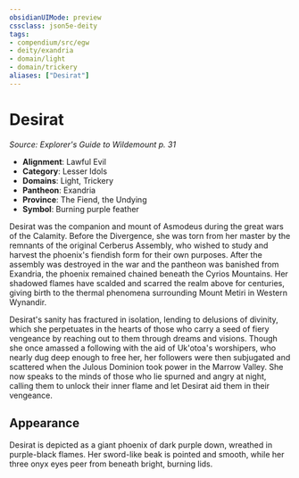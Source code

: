 ```yaml
---
obsidianUIMode: preview
cssclass: json5e-deity
tags:
- compendium/src/egw
- deity/exandria
- domain/light
- domain/trickery
aliases: ["Desirat"]
---
```

# Desirat
*Source: Explorer's Guide to Wildemount p. 31* 

- **Alignment**: Lawful Evil
- **Category**: Lesser Idols
- **Domains**: Light, Trickery
- **Pantheon**: Exandria
- **Province**: The Fiend, the Undying
- **Symbol**: Burning purple feather

Desirat was the companion and mount of Asmodeus during the great wars of the Calamity. Before the Divergence, she was torn from her master by the remnants of the original Cerberus Assembly, who wished to study and harvest the phoenix's fiendish form for their own purposes. After the assembly was destroyed in the war and the pantheon was banished from Exandria, the phoenix remained chained beneath the Cyrios Mountains. Her shadowed flames have scalded and scarred the realm above for centuries, giving birth to the thermal phenomena surrounding Mount Metiri in Western Wynandir.

Desirat's sanity has fractured in isolation, lending to delusions of divinity, which she perpetuates in the hearts of those who carry a seed of fiery vengeance by reaching out to them through dreams and visions. Though she once amassed a following with the aid of Uk'otoa's worshipers, who nearly dug deep enough to free her, her followers were then subjugated and scattered when the Julous Dominion took power in the Marrow Valley. She now speaks to the minds of those who lie spurned and angry at night, calling them to unlock their inner flame and let Desirat aid them in their vengeance.

## Appearance

Desirat is depicted as a giant phoenix of dark purple down, wreathed in purple-black flames. Her sword-like beak is pointed and smooth, while her three onyx eyes peer from beneath bright, burning lids.